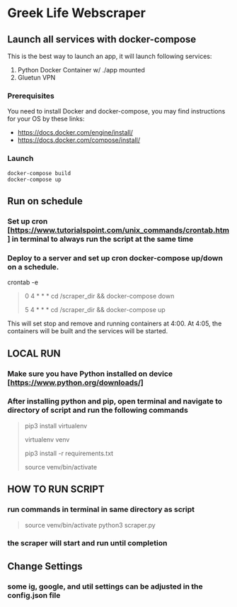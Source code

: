 # Greek Life Webscraper

## Launch all services with docker-compose

This is the best way to launch an app, it will launch following services:

1) Python Docker Container w/ ./app mounted
2) Gluetun VPN

### Prerequisites

You need to install Docker and docker-compose, you may find instructions
for your OS by these links:

- https://docs.docker.com/engine/install/
- https://docs.docker.com/compose/install/

### Launch

```
docker-compose build  
docker-compose up
```

## Run on schedule

### Set up cron [https://www.tutorialspoint.com/unix_commands/crontab.htm] in terminal to always run the script at the same time

### Deploy to a server and set up cron docker-compose up/down on a schedule. 

crontab -e

> 0 4 * * * cd /scraper_dir && docker-compose down
>
> 5 4 * * * cd /scraper_dir && docker-compose up

This will set stop and remove and running containers at 4:00. At 4:05, the containers will be built and the services will be started.


## LOCAL RUN

### Make sure you have Python installed on device [https://www.python.org/downloads/]

### After installing python and pip, open terminal and navigate to directory of script and run the following commands

> pip3 install virtualenv
>
> virtualenv venv
>
> pip3 install -r requirements.txt
>
> source venv/bin/activate

## HOW TO RUN SCRIPT

### run commands in terminal in same directory as script

> source venv/bin/activate
> python3 scraper.py

### the scraper will start and run until completion

## Change Settings

### some ig, google, and util settings can be adjusted in the config.json file
